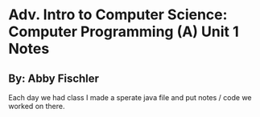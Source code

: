# Adv. Intro to Computer Science: Computer Programming (A) Unit 1 Notes

## By: Abby Fischler

Each day we had class I made a sperate java file and put notes / code we worked on there.